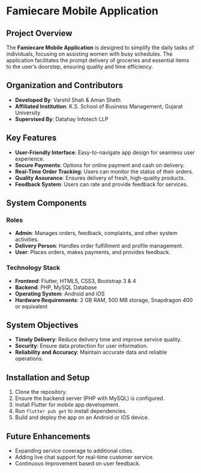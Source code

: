 # Famiecare Mobile Application

## Project Overview
The **Famiecare Mobile Application** is designed to simplify the daily tasks of individuals, focusing on assisting women with busy schedules. The application facilitates the prompt delivery of groceries and essential items to the user’s doorstep, ensuring quality and time efficiency.

## Organization and Contributors
- **Developed By**: Varshil Shah & Aman Sheth
- **Affiliated Institution**: K.S. School of Business Management, Gujarat University
- **Supervised By**: Datahay Infotech LLP

## Key Features
- **User-Friendly Interface**: Easy-to-navigate app design for seamless user experience.
- **Secure Payments**: Options for online payment and cash on delivery.
- **Real-Time Order Tracking**: Users can monitor the status of their orders.
- **Quality Assurance**: Ensures delivery of fresh, high-quality products.
- **Feedback System**: Users can rate and provide feedback for services.

## System Components
### Roles
- **Admin**: Manages orders, feedback, complaints, and other system activities.
- **Delivery Person**: Handles order fulfillment and profile management.
- **User**: Places orders, makes payments, and provides feedback.

### Technology Stack
- **Frontend**: Flutter, HTML5, CSS3, Bootstrap 3 & 4
- **Backend**: PHP, MySQL Database
- **Operating System**: Android and iOS
- **Hardware Requirements**: 2 GB RAM, 500 MB storage, Snapdragon 400 or equivalent

## System Objectives
- **Timely Delivery**: Reduce delivery time and improve service quality.
- **Security**: Ensure data protection for user information.
- **Reliability and Accuracy**: Maintain accurate data and reliable operations.

## Installation and Setup
1. Clone the repository.
2. Ensure the backend server (PHP with MySQL) is configured.
3. Install Flutter for mobile app development.
4. Run `flutter pub get` to install dependencies.
5. Build and deploy the app on an Android or iOS device.

## Future Enhancements
- Expanding service coverage to additional cities.
- Adding live chat support for real-time customer service.
- Continuous improvement based on user feedback.

